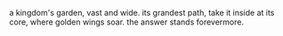 a kingdom's garden, vast and wide. its grandest path, take it inside
at its core, where golden wings soar. the answer stands forevermore.
